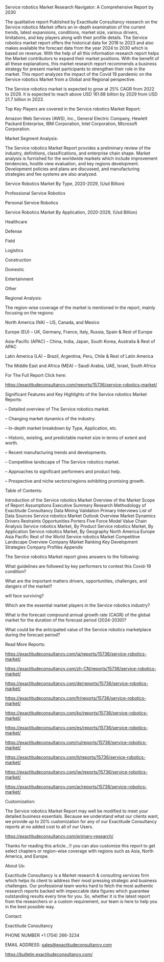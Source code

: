 Service robotics Market Research Navigator: A Comprehensive Report by 2030

The qualitative report Published by Exactitude Consultancy research on the Service robotics Market offers an in-depth examination of the current trends, latest expansions, conditions, market size, various drivers, limitations, and key players along with their profile details. The Service robotics market report offers the historical data for 2018 to 2023 and also makes available the forecast data from the year 2024 to 2030 which is based on revenue. With the help of all this information research report helps the Market contributors to expand their market positions. With the benefit of all these explanations, this market research report recommends a business strategy for present market participants to strengthen their role in the market. This report analyzes the impact of the Covid 19 pandemic on the Service robotics Market from a Global and Regional perspective.

The Service robotics market is expected to grow at 25% CAGR from 2022 to 2029. It is expected to reach above USD 161.68 billion by 2029 from USD 21.7 billion in 2023.

Top Key Players are covered in the Service robotics Market Report:

Amazon Web Services (AWS), Inc., General Electric Company, Hewlett Packard Enterprise, IBM Corporation, Intel Corporation, Microsoft Corporation.

Market Segment Analysis:

The Service robotics Market Report provides a preliminary review of the industry, definitions, classifications, and enterprise chain shape. Market analysis is furnished for the worldwide markets which include improvement tendencies, hostile view evaluation, and key regions development. Development policies and plans are discussed, and manufacturing strategies and fee systems are also analyzed.

Service Robotics Market By Type, 2020-2029, (Usd Billion)

Professional Service Robotics

Personal Service Robotics

Service Robotics Market By Application, 2020-2029, (Usd Billion)

Healthcare

Defense

Field

Logistics

Construction

Domestic

Entertainment

Other

Regional Analysis:

The region-wise coverage of the market is mentioned in the report, mainly focusing on the regions:

North America (NA) – US, Canada, and Mexico

Europe (EU) – UK, Germany, France, Italy, Russia, Spain & Rest of Europe

Asia-Pacific (APAC) – China, India, Japan, South Korea, Australia & Rest of APAC

Latin America (LA) – Brazil, Argentina, Peru, Chile & Rest of Latin America

The Middle East and Africa (MEA) – Saudi Arabia, UAE, Israel, South Africa

For The Full Report Click here:

https://exactitudeconsultancy.com/reports/15736/service-robotics-market/

Significant Features and Key Highlights of the Service robotics Market Reports:

– Detailed overview of The Service robotics market.

– Changing market dynamics of the industry.

– In-depth market breakdown by Type, Application, etc.

– Historic, existing, and predictable market size in terms of extent and worth.

– Recent manufacturing trends and developments.

– Competitive landscape of The Service robotics market.

– Approaches to significant performers and product help.

– Prospective and niche sectors/regions exhibiting promising growth.

Table of Contents:

Introduction of the Service robotics Market
Overview of the Market
Scope of Report
Assumptions
Executive Summary
Research Methodology of Exactitude Consultancy
Data Mining
Validation
Primary Interviews
List of Data Sources
Service robotics Market Outlook
Overview
Market Dynamics
Drivers
Restraints
Opportunities
Porters Five Force Model
Value Chain Analysis
Service robotics Market, By Product
Service robotics Market, By Application
Service robotics Market, By Geography
North America
Europe
Asia Pacific
Rest of the World
Service robotics Market Competitive Landscape
Overview
Company Market Ranking
Key Development Strategies
Company Profiles
Appendix

The Service robotics Market report gives answers to the following:

What guidelines are followed by key performers to contest this Covid-19 condition?

What are the important matters drivers, opportunities, challenges, and dangers of the market?

will face surviving?

Which are the essential market players in the Service robotics industry?

What is the forecast compound annual growth rate (CAGR) of the global market for the duration of the forecast period (2024-2030)?

What could be the anticipated value of the Service robotics marketplace during the forecast period?

Read More Reports:

https://exactitudeconsultancy.com/ja/reports/15736/service-robotics-market/

https://exactitudeconsultancy.com/zh-CN/reports/15736/service-robotics-market/

https://exactitudeconsultancy.com/de/reports/15736/service-robotics-market/

https://exactitudeconsultancy.com/fr/reports/15736/service-robotics-market/

https://exactitudeconsultancy.com/ko/reports/15736/service-robotics-market/

https://exactitudeconsultancy.com/es/reports/15736/service-robotics-market/

https://exactitudeconsultancy.com/ru/reports/15736/service-robotics-market/

https://exactitudeconsultancy.com/it/reports/15736/service-robotics-market/

https://exactitudeconsultancy.com/iw/reports/15736/service-robotics-market/

https://exactitudeconsultancy.com/ar/reports/15736/service-robotics-market/

Customization:

The Service robotics Market Report may well be modified to meet your detailed business essentials. Because we understand what our clients want, we provide up to 20% customization for any of our Exactitude Consultancy reports at no added cost to all of our Users.

https://exactitudeconsultancy.com/primary-research/

Thanks for reading this article...!! you can also customize this report to get select chapters or region-wise coverage with regions such as Asia, North America, and Europe.

About Us:

Exactitude Consultancy is a Market research & consulting services firm which helps its client to address their most pressing strategic and business challenges. Our professional team works hard to fetch the most authentic research reports backed with impeccable data figures which guarantee outstanding results every time for you. So, whether it is the latest report from the researchers or a custom requirement, our team is here to help you in the best possible way.

Contact:

Exactitude Consultancy

PHONE NUMBER +1 (704) 266-3234

EMAIL ADDRESS: sales@exactitudeconsultancy.com  

https://bulletin.exactitudeconsultancy.com/
